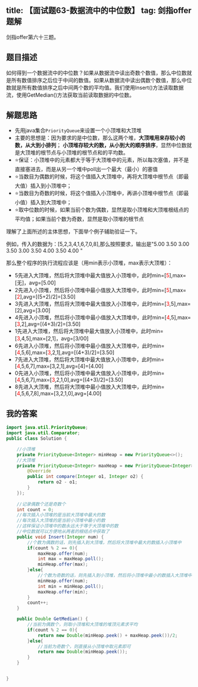 title: 【面试题63-数据流中的中位数】
tag: 剑指offer题解
---
剑指offer第六十三题。
<!-- more -->

## 题目描述

如何得到一个数据流中的中位数？如果从数据流中读出奇数个数值，那么中位数就是所有数值排序之后位于中间的数值。如果从数据流中读出偶数个数值，那么中位数就是所有数值排序之后中间两个数的平均值。我们使用Insert()方法读取数据流，使用GetMedian()方法获取当前读取数据的中位数。

## 解题思路


- 先用java集合`PriorityQueue`来设置一个小顶堆和大顶堆
- 主要的思想是：因为要求的是中位数，那么这两个堆，**大顶堆用来存较小的数，从大到小排列**；
**小顶堆存较大的数，从小到大的顺序排序**，显然中位数就是大顶堆的根节点与小顶堆的根节点和的平均数。
- ⭐保证：小顶堆中的元素都大于等于大顶堆中的元素，所以每次塞值，并不是直接塞进去，而是从另一个堆中poll出一个最大（最小）的塞值
- ⭐当数目为偶数的时候，将这个值插入大顶堆中，再将大顶堆中根节点（即最大值）插入到小顶堆中；
- ⭐当数目为奇数的时候，将这个值插入小顶堆中，再讲小顶堆中根节点（即最小值）插入到大顶堆中；
- ⭐取中位数的时候，如果当前个数为偶数，显然是取小顶堆和大顶堆根结点的平均值；如果当前个数为奇数，显然是取小顶堆的根节点

理解了上面所述的主体思想，下面举个例子辅助验证一下。

例如，传入的数据为：[5,2,3,4,1,6,7,0,8],那么按照要求，输出是"5.00 3.50 3.00 3.50 3.00 3.50 4.00 3.50 4.00 "

那么整个程序的执行流程应该是（用min表示小顶堆，max表示大顶堆）：

- 5先进入大顶堆，然后将大顶堆中最大值放入小顶堆中，此时min=[<font color="red">5</font>],max=[无]，avg=[5.00]
- 2先进入小顶堆，然后将小顶堆中最小值放入大顶堆中，此时min=[<font color="red">5</font>],max=[<font color="red">2</font>],avg=[(5+2)/2]=[3.50]
- 3先进入大顶堆，然后将大顶堆中最大值放入小顶堆中，此时min=[<font color="red">3</font>,5],max=[2],avg=[3.00]
- 4先进入小顶堆，然后将小顶堆中最小值放入大顶堆中，此时min=[<font color="red">4</font>,5],max=[<font color="red">3</font>,2],avg=[(4+3)/2]=[3.50]
- 1先进入大顶堆，然后将大顶堆中最大值放入小顶堆中，此时min=[<font color="red">3</font>,4,5],max=[2,1]，avg=[3/00]
- 6先进入小顶堆，然后将小顶堆中最小值放入大顶堆中，此时min=[<font color="red">4</font>,5,6],max=[<font color="red">3</font>,2,1],avg=[(4+3)/2]=[3.50]
- 7先进入大顶堆，然后将大顶堆中最大值放入小顶堆中，此时min=[<font color="red">4</font>,5,6,7],max=[3,2,1],avg=[4]=[4.00]
- 0先进入小顶堆，然后将小顶堆中最大值放入小顶堆中，此时min=[<font color="red">4</font>,5,6,7],max=[<font color="red">3</font>,2,1,0],avg=[(4+3)/2]=[3.50]
- 8先进入大顶堆，然后将大顶堆中最小值放入大顶堆中，此时min=[<font color="red">4</font>,5,6,7,8],max=[3,2,1,0],avg=[4.00]



## 我的答案



```java
import java.util.PriorityQueue;
import java.util.Comparator;
public class Solution {

    //小顶堆
    private PriorityQueue<Integer> minHeap = new PriorityQueue<>();
    //大顶堆
    private PriorityQueue<Integer> maxHeap = new PriorityQueue<Integer>(15, new Comparator<Integer>() {
        @Override
        public int compare(Integer o1, Integer o2) {
            return o2 - o1;
        }
    });
    
    //记录偶数个还是奇数个
    int count = 0;
    //每次插入小顶堆的是当前大顶堆中最大的数
    //每次插入大顶堆的是当前小顶堆中最小的数
    //这样保证小顶堆中的数永远大于等于大顶堆中的数
    //中位数就可以方便地从两者的根结点中获取了
    public void Insert(Integer num) {
        //个数为偶数的话，则先插入到大顶堆，然后将大顶堆中最大的数插入小顶堆中
        if(count % 2 == 0){
            maxHeap.offer(num);
            int max = maxHeap.poll();
            minHeap.offer(max);
        }else{
            //个数为奇数的话，则先插入到小顶堆，然后将小顶堆中最小的数插入大顶堆中
            minHeap.offer(num);
            int min = minHeap.poll();
            maxHeap.offer(min);
        }
        count++;
    }

    public Double GetMedian() {
        //当前为偶数个，则取小顶堆和大顶堆的堆顶元素求平均
        if(count % 2 == 0){
            return new Double(minHeap.peek() + maxHeap.peek())/2;
        }else{
            //当前为奇数个，则直接从小顶堆中取元素即可
            return new Double(minHeap.peek());
        }
    }


}
```
